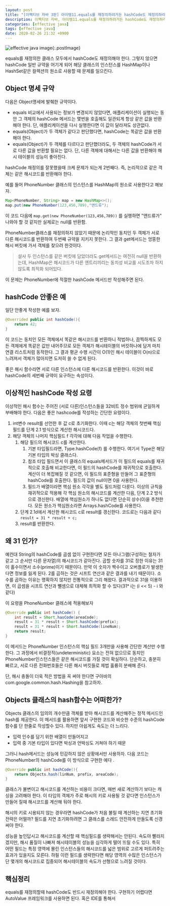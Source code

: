 ```yaml
---
layout: post
title: "[이펙티브 자바 3판] 아이템11.equals를 재정의하려거든 hashCode도 재정의하라"
description: 이펙티브 자바, 아이템11.equals를 재정의하려거든 hashCode도 재정의하라.
categories: [effective java]
tags: [effective java]
date: 2020-02-26 21:32 +0900
---
```


![effective java image](https://user-images.githubusercontent.com/28615416/75598228-81ca1c00-5add-11ea-9319-e949af4e07cd.png){:.postImage}

equals를 재정의한 클래스 모두에서 hashCode도 재정의해야 한다. 그렇지 않으면 hashCode 일반 규약을 어기게 되어 해당 클래스의 인스턴스를 HashMap이나 HashSet같은 컬렉션의 원소로 사용할 때 문제를 일으킨다.

## Object 명세 규약

다음은 Object명세에 발췌한 규약이다.

- equals 비교에서 사용되는 정보가 변경되지 않았다면, 애플리케이션이 실행되는 동안 그 객체의 hashCode 메서드는 몇번을 호출해도 일관되게 항상 같은 값을 반환해야 한다. 단, 애플리케이션을 다시 실행한다면 이 값이 달라져도 상관없다.
- equals(Object)가 두 객체가 같다고 판단했다면, hashCode는 똑같은 값을 반환해야 한다.
- equals(Object)가 두 객체를 다르다고 판단했더라도, 두 객체의 hashCode가 서로 다른 값을 반환할 필요는 없다. 단, 다른 객체에 대해서는 다른 값을 반환해야 해시 테이블의 성능이 좋아진다.

hashCode 재정의를 잘못했을때 크케 문제가 되는게 2번째다. 즉, 논리적으로 같은 객체는 같은 해시코드를 반환해야 한다.

예를 들어 PhoneNumber 클래스의 인스턴스를 HashMap의 원소로 사용한다고 해보자.

```java
Map<PhoneNumber, String> map = new HashMap<>();
map.put(new PhoneNumber(123,456,789),"앤드류");
```

이 코드 다음에 `map.get(new PhoneNumber(123,456,789))` 를 실행하면 "앤드류가" 나와야 할 것 같지만 실제로는 null를 반환함.

PhoneNumber클래스를 재정의하지 않았기 때문에 논리적인 동치인 두 객체가 서로 다른 해시코드를 반환하여 두번째 규약을 지키지 못한다. 그 결과 get메서드는 엉뚱한 해시 버킷에 가서 객체를 찾으려 한것이다.

> 설사 두 인스턴스를 같은 버킷에 담았더라도 get메서드는 여전히 null을 반환하는데, HashMap은 해시코드가 다른 엔트리끼리는 동치성 비교를 시도조차 하지 않도록 최적화 되어있다.

이 문제는 PhoneNumber에 적절한 hashCode 메서드만 작성해주면 된다.

## hashCode 안좋은 예

일단 안좋게 작성한 예를 보자.

```java
@Overrided public int hashCode(){
    return 42;
}
```

이 코드는 동치인 모든 객체에서 똑같은 해시코드를 반환하니 적법하나, 끔찍하게도 모든 객체에게 똑같은 값만 내어주므로 모든 객체가 해시테이블의 버킷하나에 담겨 마치 연결 리스트처럼 동작한다. 그 결과 평균 수행 시간이 O(1)인 해시 테이블이 O(n)으로 느려져서 객체가 많아지면 도저히 쓸 수 없게 된다.

좋은 해시 함수라면 서로 다른 인스턴스에 다른 해시코드를 반환한다. 이것이 바로 hashCode의 세번째 규약이 요구하는 속성이다.

## 이상적인 hashCode 작성 요령

이상적인 해시 함수는 주어진 (서로 다른)인스턴스들을 32비트 정수 범위에 균일하게 부배해야 한다. 다음은 좋은 hashcode를 작성하는 간단한 요령이다.

1. int변수 result를 선언한 후 값 c로 초기화한다. 이때 c는 해당 객체의 첫번째 핵심 필드를 단계 2.1 방식으로 계산한 해시코드다.
2. 해당 객체의 나머지 핵심필드 f 각각에 대해 다음 작업을 수행한다.
   1. 해당 필드의 해시코드 c를 계산한다.
      1. 기본 타입필드라면, Type.hashCode(f) 를 수행한다. 여기서 Type은 해당 기본 타입의 박싱 클래스다.
      2. 참조 타입 필드면서 이 클래스의 equals메서드가 이 필드의 equals를 재귀적으로 호출해 비교한다면, 이 필드의 hashCode를 재귀적으로 호출한다. 계산이 더 복잡해질 것 같으면, 이 필드의 표준형을 만들어 그 표준형의 hashCode를 호출한다. 필드의 값이 null이면 0을 사용한다.
      3. 필드가 배열이라면 핵심 원소 각각을 별도 필드처럼 다룬다. 이상의 규칙을 재귀적으로 적용해 각 핵심 원소의 해시코드를 계산한 다음, 단계 2.2 방식으로 갱신한다. 배열에 핵심원소가 하나도 없다면 단순히 상수(0)을 추천한다. 모든 원소가 핵심원소라면 Arrays.hashCode를 사용한다.
   2. 단계 2.1d에서 계산한 해시코드 c로 result를 갱신한다. 코드로는 다음과 같다 `result = 31 * result + c;`
   3. result를 반환한다.

## 왜 31 인가?

예컨대 String의 hashCode를 곱셈 없이 구현한다면 모든 아나그램(구성하는 철자가 같고 그 순서만 다른 문자열)의 해시코드가 같아진다. 곱할 숫자를 31로 정한 이유는 31이 홀수이면서 소수(prime)이기 때문이다. 만약 이 숫자가 짝수이고 오버플로가 발생한다면 정보를 잃게 된다. 2를 곱하는 것은 시프트 연산과 같은 결과를 내기 때문이다. 소수를 곱하는 이유는 명확하지 않지만 전통적으로 그리 해왔다. 결과적으로 31을 이용하면, 이 곱셈을 시프트 연산과 뺄셈으로 대체해 최적화 할 수 있다(31\* i는 (i << 5) - i 와 같다)

이 요령을 PhoneNumber 클래스에 적용해보자

```java
@Override public int hashCode() {
    int result = Short.hasCode(areaCode);
    result = 31 * result + Short.hashCode(prefix);
    result = 31 * result + Short.hashCode(lineNum);
    return result;
}
```

이 메서드는 PhoneNumber 인스턴스의 핵심 필드 3개만을 사용해 간단한 계산만 수행한다. 그 과정에서 비결정적(undeterministic) 요소는 전혀 없으므로 동치인 PhoneNumber인스턴스들은 같은 해시코드를 가질 것이 확실하다. 단순하고, 충분히 빠르고, 서로 다른 전화번호들은 다른 해시 버킷들로 제법 훌륭히 분배해 준다.

단, 해시 충돌이 더욱 적은 방법을 꼭 써야 한다면 구아바의 com.google.common.hash.Hashing을 참고하자.

## Objects 클래스의 hash함수는 어떠한가?

Objects 클래스의 임의의 개수만큼 객체를 받아 해시코드를 계산해주는 정적 메서드인 hash를 제공한다. 이 메서드를 활용하면 앞서 구현한 코드와 비슷한 수준의 hashCode 함수를 단 한줄로 작성할수 있다. 하지만 아쉽게도 속도는 더 느리다.

- 입력 인수를 담기 위한 배열이 만들어지고
- 입력 중 기본 타입이 있다면 박싱과 언박싱도 거쳐야 하기 때문

그러니 hash메서드는 성능에 민감하지 않은 상황에서만 사용하자.
다음 코드는 PhoneNumber의 hashCode를 이 방식으로 구현한 예다 .

```java
@Override public int hashCode(){
    return Objects.hash(linNum, prefix, areaCode);
}
```

클래스가 불변이고 해시코드를 계산하는 비용이 크다면, 매번 새로 계산하기 보다는 캐싱을 고려해야 한다. 이 타입의 객체가 주로 해시의 키로 사용될 것 같다면 인스턴스가 만들어 질때 해시코드를 계산해 둬야 한다.

해시의 키로 시용되지 않는 경우라면 hashCode가 처음 불릴 때 계산하는 지연 초기화 전략은 어떨까? 필드를 지연 초기화하려면 그 클래스를 스레드 안전하게 만들도록 신경써야 한다.

성능을 높인답시고 해시코드를 계산할 때 핵심필드를 생략해서는 안된다.
속도야 빨라지겠지만, 해시 품질이 나빠져 해시테이블의 성능을 심각하게 떨어 뜨릴 수도 있다. 특히 어떤 필드는 특정 영역에 몰린 인스턴스들의 해시코드를 넓은 범위로 고르게 퍼트려주는 효과가 있을지도 모른다. 하필 이런 필드를 생략한다면 해당 영역의 수많은 인스턴스가 단 몇개의 해시코드로 집중되어 해시테이블의 속도가 선형으로 느려질 것이다.

## 핵심정리

equals를 재정의할때 hashCode도 반드시 재정의해야 한다. 구현하기 어렵다면 AutoValue 프레임워크를 사용하면 된다. 혹은 IDE를 통해서
